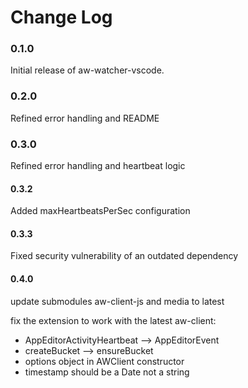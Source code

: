 # Change Log
### 0.1.0

Initial release of aw-watcher-vscode.

### 0.2.0

Refined error handling and README

### 0.3.0

Refined error handling and heartbeat logic

#### 0.3.2

Added maxHeartbeatsPerSec configuration

#### 0.3.3

Fixed security vulnerability of an outdated dependency

#### 0.4.0

update submodules aw-client-js and media to latest

fix the extension to work with the latest aw-client:
- AppEditorActivityHeartbeat --> AppEditorEvent
- createBucket --> ensureBucket
- options object in AWClient constructor
- timestamp should be a Date not a string

<!--- https://keepachangelog.com/en/1.0.0/ -->
